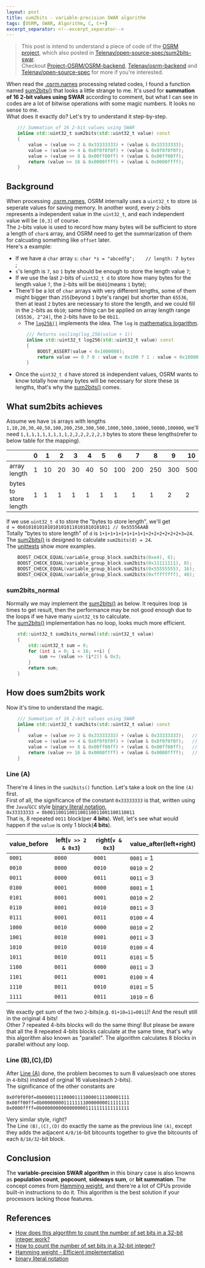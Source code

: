 ```yaml
---
layout: post
title: sum2bits - variable-precision SWAR algorithm
tags: [OSRM, SWAR, Algorithm, C, C++]
excerpt_separator: <!--excerpt_separator-->
---
```

> This post is intend to understand a piece of code of the [OSRM project](http://project-osrm.org/), which also posted in [Telenav/open-source-spec/sum2bits-swar](https://github.com/Telenav/open-source-spec/blob/master/osrm/doc/sum2bits-swar.md).    
> Checkout [Project-OSRM/OSRM-backend](https://github.com/Project-OSRM/osrm-backend), [Telenav/osrm-backend](https://github.com/Telenav/osrm-backend) and [Telenav/open-source-spec](https://github.com/Telenav/open-source-spec) for more if you're interested.     

When read the [.osrm.names](https://github.com/Telenav/open-source-spec/blob/master/osrm/doc/osrm-toolchain-files/map.osrm.names.md) processing related codes, I found a function named [sum2bits()](https://github.com/Telenav/osrm-backend/blob/b24b8a085dc10bea279ffb352049330beae23791/include/util/indexed_data.hpp#L94) that looks a little strange to me. It's used for **summation of 16 2-bit values using SWAR** according to comment, but what I can see in codes are a lot of bitwise operations with some magic numbers. It looks no sense to me.     
What does it exactly do? Let's try to understand it step-by-step.          

```c++
    /// Summation of 16 2-bit values using SWAR
    inline std::uint32_t sum2bits(std::uint32_t value) const
    {
        value = (value >> 2 & 0x33333333) + (value & 0x33333333);
        value = (value >> 4 & 0x0f0f0f0f) + (value & 0x0f0f0f0f);
        value = (value >> 8 & 0x00ff00ff) + (value & 0x00ff00ff);
        return (value >> 16 & 0x0000ffff) + (value & 0x0000ffff);
    }
```

<!--excerpt_separator-->
## Background 
When processing [.osrm.names](https://github.com/Telenav/open-source-spec/blob/master/osrm/doc/osrm-toolchain-files/map.osrm.names.md), OSRM internally uses a `uint32_t` to store `16` seperate values for saving memory. In another word, every `2`-bits represents a independent value in the `uint32_t`, and each independent value will be `[0,3]` of course.     
The `2`-bits value is used to record how many bytes will be sufficient to store a length of `char`s array, and OSRM need to get the summarization of them for calcuating something like `offset` later.    
Here's a example:      
- If we have a `char` array `s`: `char *s = "abcedfg";    // length: 7 bytes `;      
- `s`'s length is `7`, so `1` byte should be enough to store the length value `7`;    
- If we use the last `2`-bits of `uint32_t d` to store how many bytes for the length value `7`, the `2`-bits will be `0b01`(means `1` byte);      
- There'll be a lot of `char` arrays with very different lengths, some of them might bigger than `255`(beyond `1` byte's range) but shorter than `65536`, then at least `2` bytes are necessary to store the length, and we could fill in the `2`-bits as `0b10`; same thing can be applied on array length range `[65536, 2^24]`, the `2`-bits have to be `0b11`.     
  - The [`log256()`](https://github.com/Telenav/osrm-backend/blob/b24b8a085dc10bea279ffb352049330beae23791/include/util/indexed_data.hpp#L60) implements the idea. The `log` is [mathematics logarithm](https://en.wikipedia.org/wiki/Logarithm).          
  ```c++
      /// Returns ceiling(log_256(value + 1))
      inline std::uint32_t log256(std::uint32_t value) const
      {
          BOOST_ASSERT(value < 0x1000000);
          return value == 0 ? 0 : value < 0x100 ? 1 : value < 0x10000 ? 2 : 3;
      }
  ```
- Once the `uint32_t d` have stored `16` independent values, OSRM wants to know totally how many bytes will be necessary for store these `16` lengths, that's why the [sum2bits()](https://github.com/Telenav/osrm-backend/blob/b24b8a085dc10bea279ffb352049330beae23791/include/util/indexed_data.hpp#L94) comes.        

## What sum2bits achieves
Assume we have `16` arrays with lengths `1,10,20,30,40,50,100,200,250,300,500,1000,5000,10000,50000,100000`, we'll need `1,1,1,1,1,1,1,1,1,2,2,2,2,2,2,3` bytes to store these lengths(refer to below table for the mapping).       

|  | 0 | 1 | 2 | 3 | 4 | 5 | 6 | 7 | 8 | 9 | 10 | 11 | 12 | 13 | 14 | 15 |
| - | - | - | - | - | - | - | - | - | - | - | - | - | - | - | - | - |
| array length | 1 | 10 | 20 | 30 | 40 | 50 | 100 | 200 | 250 | 300 | 500 | 1000 | 5000 | 10000 | 50000 |100000|
| bytes to store length | 1 | 1 | 1 | 1 | 1 | 1 | 1 | 1 | 1 | 2 | 2 | 2 | 2 | 2 | 2 | 3 | 

If we use `uint32_t d` to store the "bytes to store length", we'll get     
`d = 0b01010101010101010110101010101011 // 0x55556AAB`       
Totally "bytes to store length" of `d` is `1+1+1+1+1+1+1+1+1+2+2+2+2+2+2+3=24`.      
The [sum2bits()](https://github.com/Telenav/osrm-backend/blob/b24b8a085dc10bea279ffb352049330beae23791/include/util/indexed_data.hpp#L94) is designed to calculate `sum2bits(d) = 24`.     
The [unittests](https://github.com/Telenav/osrm-backend/blob/b24b8a085dc10bea279ffb352049330beae23791/unit_tests/util/indexed_data.cpp#L22) show more examples.  

```c++
    BOOST_CHECK_EQUAL(variable_group_block.sum2bits(0xe4), 6);
    BOOST_CHECK_EQUAL(variable_group_block.sum2bits(0x11111111), 8);
    BOOST_CHECK_EQUAL(variable_group_block.sum2bits(0x55555555), 16);
    BOOST_CHECK_EQUAL(variable_group_block.sum2bits(0xffffffff), 48);
```

### sum2bits_normal
Normally we may implement the [sum2bits()](https://github.com/Telenav/osrm-backend/blob/b24b8a085dc10bea279ffb352049330beae23791/include/util/indexed_data.hpp#L94) as below. It requires loop `16` times to get result, then the performance may be not good enough due to the loops if we have many `uint32_t`s to calculate.    
The [sum2bits()](https://github.com/Telenav/osrm-backend/blob/b24b8a085dc10bea279ffb352049330beae23791/include/util/indexed_data.hpp#L94) implementation has no loop, looks much more efficient.           

```c++
    std::uint32_t sum2bits_normal(std::uint32_t value)
    {
        std::uint32_t sum = 0;
        for (int i = 0; i < 16; ++i) {
            sum += (value >> (i*2)) & 0x3;
        }
        return sum;
    }
```

## How does sum2bits work
Now it's time to understand the magic.     

```c++
    /// Summation of 16 2-bit values using SWAR
    inline std::uint32_t sum2bits(std::uint32_t value) const
    {
        value = (value >> 2 & 0x33333333) + (value & 0x33333333);   // (A)
        value = (value >> 4 & 0x0f0f0f0f) + (value & 0x0f0f0f0f);   // (B)
        value = (value >> 8 & 0x00ff00ff) + (value & 0x00ff00ff);   // (C)
        return (value >> 16 & 0x0000ffff) + (value & 0x0000ffff);   // (D)
    }
```

### Line (A)
There're 4 lines in the `sum2bits()` function. Let's take a look on the line `(A)` first.     
First of all, the significance of the constant `0x33333333` is that, written using the `Java`/`GCC` style [binary literal notation](https://gcc.gnu.org/onlinedocs/gcc/Binary-constants.html),     
`0x33333333 = 0b00110011001100110011001100110011`     
That is, 8 repeated `0011` block(per **4 bits**). Well, let's see what would happen if the `value` is only 1 block(**4 bits**). 

| value_before | left(`v >> 2 & 0x3`) | right(`v & 0x3`) | value_after(left+right) | 
| - | - | - | - |
|`0001`|`0000`|`0001`|`0001` = 1|
|`0010`|`0000`|`0010`|`0010` = 2|
|`0011`|`0000`|`0011`|`0011` = 3|
|`0100`|`0001`|`0000`|`0001` = 1|
|`0101`|`0001`|`0001`|`0010` = 2| 
|`0110`|`0001`|`0010`|`0011` = 3|
|`0111`|`0001`|`0011`|`0100` = 4|
|`1000`|`0010`|`0000`|`0010` = 2|
|`1001`|`0010`|`0001`|`0011` = 3|
|`1010`|`0010`|`0010`|`0100` = 4|
|`1011`|`0010`|`0011`|`0101` = 5|
|`1100`|`0011`|`0000`|`0011` = 3|
|`1101`|`0011`|`0001`|`0100` = 4|
|`1110`|`0011`|`0010`|`0101` = 5|
|`1111`|`0011`|`0011`|`1010` = 6|

We exactly get sum of the two `2`-bits(e.g. `01+10=11=0011`)! And the result still in the original 4 bits!      
Other 7 repeated 4-bits blocks will do the same thing! But please be aware that all the 8 repeated 4-bits blocks calculate at the same time, that's why this algorithm also known as "parallel". The algorithm calculates 8 blocks in parallel without any loop.          

### Line (B),(C),(D) 
After [Line (A)](#line-a) done, the problem becomes to sum 8 values(each one stores in `4`-bits) instead of orginal 16 values(each `2`-bits).     
The significance of the other constants are        
```
0x0f0f0f0f=0b00001111000011110000111100001111
0x00ff00ff=0b00000000111111110000000011111111
0x0000ffff=0b00000000000000001111111111111111
```      
Very similar style, right?  
The Line `(B),(C),(D)` do exactly the same as the previous line `(A)`, except they adds the adjacent `4/8/16`-bit bitcounts together to give the bitcounts of each `8/16/32`-bit block.     


## Conclusion
The **variable-precision SWAR algorithm** in this binary case is also knowns as **population count**, **popcount**, **sideways sum**, or **bit summation**. The concept comes from [Hamming weight](https://en.wikipedia.org/wiki/Hamming_weight), and there're a lot of CPUs provide built-in instructions to do it. This algorithm is the best solution if your processors lacking those features.    

## References
- [How does this algorithm to count the number of set bits in a 32-bit integer work?](https://stackoverflow.com/questions/22081738/how-does-this-algorithm-to-count-the-number-of-set-bits-in-a-32-bit-integer-work)
- [How to count the number of set bits in a 32-bit integer?](https://stackoverflow.com/questions/109023/how-to-count-the-number-of-set-bits-in-a-32-bit-integer)
- [Hamming weight - Efficient implementation](https://en.wikipedia.org/wiki/Hamming_weight#Efficient_implementation)
- [binary literal notation](https://gcc.gnu.org/onlinedocs/gcc/Binary-constants.html)

